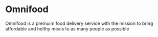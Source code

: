# Omnifood

Omnifood is a premuim food delivery service with the mission to bring affordable and helthy meals to as many people as possible